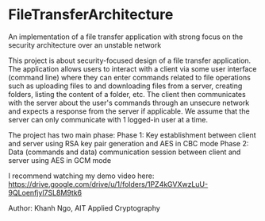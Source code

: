 # FileTransferArchitecture
An implementation of a file transfer application with strong focus on the security architecture over an unstable network



This project is about security-focused design of a file transfer application. The application allows users to interact with a client via some user interface (command line) where they can enter commands related to file operations such as uploading files to and downloading files from a server, creating folders, listing the content of a folder, etc. The client then communicates with the server about the user's commands through an unsecure network and expects a response from the server if applicable. We assume that the server can only communicate with 1 logged-in user at a time. 

The project has two main phase:
Phase 1: Key establishment between client and server using RSA key pair generation and AES in CBC mode
Phase 2: Data (commands and data) communication session between client and server using AES in GCM mode


I recommend watching my demo video here:
https://drive.google.com/drive/u/1/folders/1PZ4kGVXwzLuU-9QLoenfjyl7SL8M9tk6


Author: Khanh Ngo, AIT Applied Cryptography 
